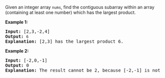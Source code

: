 <div><p>Given an integer array&nbsp;<code>nums</code>, find the contiguous subarray within an array (containing at least one number) which has the largest product.</p>

<p><strong>Example 1:</strong></p>

<pre><strong>Input:</strong> [2,3,-2,4]
<strong>Output:</strong> <code>6</code>
<strong>Explanation:</strong>&nbsp;[2,3] has the largest product 6.
</pre>

<p><strong>Example 2:</strong></p>

<pre><strong>Input:</strong> [-2,0,-1]
<strong>Output:</strong> 0
<strong>Explanation:</strong>&nbsp;The result cannot be 2, because [-2,-1] is not a subarray.</pre>
</div>
